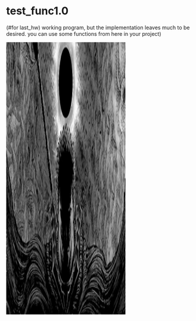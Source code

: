 # test_func1.0
(#for last_hw) 
working program, but the implementation leaves much to be desired. you can use some functions from here in your project)

<img src = 'https://github.com/ond-first/test_func1.0/blob/main/%D0%B1%D0%B5%D1%80%D1%81%D0%B5%D1%80%D0%BA.jpeg' style = "width:320px ; height:730px" >
